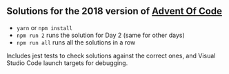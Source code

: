 ## Solutions for the 2018 version of [Advent Of Code](http://adventofcode.com)

- `yarn` or `npm install`
- `npm run 2` runs the solution for Day 2 (same for other days)
- `npm run all` runs all the solutions in a row

Includes jest tests to check solutions against the correct ones, and Visual Studio Code launch targets for debugging.
